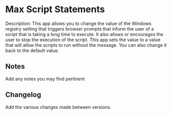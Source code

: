 Max Script Statements
============
Description: This app allows you to change the value of the Windows registry setting that triggers browser prompts that inform the user of a script that is taking a long time to execute. It also allows or encourages the user to stop the execution of the script. This app sets the value to a value that will allow the scripts to run without the message. You can also change it back to the default value.

Notes
----
Add any notes you may find pertinent 

Changelog
----
Add the various changes made between versions.
